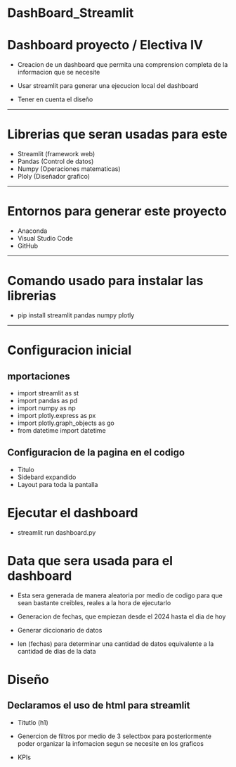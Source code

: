 # DashBoard_Streamlit
# Dashboard proyecto / Electiva IV 
- Creacion de un dashboard que permita una comprension completa de la informacion que se necesite

- Usar streamlit para generar una ejecucion local del dashboard

- Tener en cuenta el diseño 

---

# Librerias que seran usadas para este

- Streamlit (framework web)
- Pandas (Control de datos)
- Numpy (Operaciones matematicas)
- Ploly (Diseñador grafico)

---

# Entornos para generar este proyecto
- Anaconda
- Visual Studio Code
- GitHub

---

# Comando usado para instalar las librerias 
- pip install streamlit pandas numpy plotly

---

# Configuracion inicial

## mportaciones 

- import streamlit as st
- import pandas as pd
- import numpy as np
- import plotly.express as px
- import plotly.graph_objects as go
- from datetime import datetime

## Configuracion de la pagina en el codigo
- Titulo
- Sidebard expandido
- Layout para toda la pantalla

# Ejecutar el dashboard
- streamlit run dashboard.py

# Data que sera usada para el dashboard 

- Esta sera generada de manera aleatoria por medio de codigo para que sean bastante creibles, reales a la hora de ejecutarlo

- Generacion de fechas, que empiezan desde el 2024 hasta el dia de hoy
- Generar diccionario de datos
- len (fechas) para determinar una cantidad de datos equivalente a la cantidad de dias de la data

# Diseño

 ## Declaramos el uso de html para streamlit

 - Titutlo (h1)
 - Genercion de filtros por medio de 3 selectbox para posteriormente poder organizar la infomacion segun se necesite en los graficos

- KPIs 